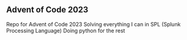 ## Advent of Code 2023

Repo for Advent of Code 2023
Solving everything I can in SPL (Splunk Processing Language)
Doing python for the rest
